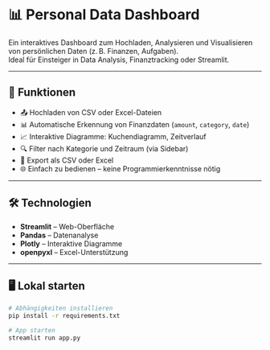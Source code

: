 # 📊 Personal Data Dashboard

Ein interaktives Dashboard zum Hochladen, Analysieren und Visualisieren von persönlichen Daten (z. B. Finanzen, Aufgaben).  
Ideal für Einsteiger in Data Analysis, Finanztracking oder Streamlit.

---

## 🚀 Funktionen

- 📤 Hochladen von CSV oder Excel-Dateien
- 📊 Automatische Erkennung von Finanzdaten (`amount`, `category`, `date`)
- 📈 Interaktive Diagramme: Kuchendiagramm, Zeitverlauf
- 🔍 Filter nach Kategorie und Zeitraum (via Sidebar)
- 💾 Export als CSV oder Excel
- 🌐 Einfach zu bedienen – keine Programmierkenntnisse nötig

---

## 🛠️ Technologien

- **Streamlit** – Web-Oberfläche
- **Pandas** – Datenanalyse
- **Plotly** – Interaktive Diagramme
- **openpyxl** – Excel-Unterstützung

---

## 🖥️ Lokal starten

```bash
# Abhängigkeiten installieren
pip install -r requirements.txt

# App starten
streamlit run app.py